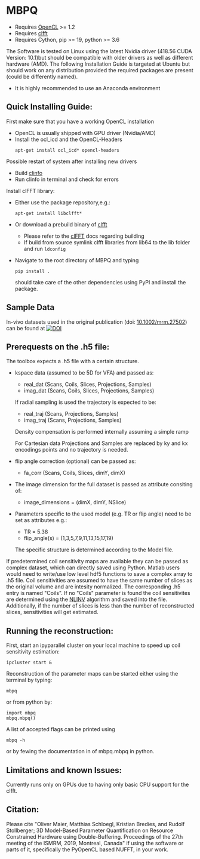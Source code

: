 # MBPQ

* Requires [OpenCL](https://www.khronos.org/opencl/) >= 1.2
* Requires [clfft](https://github.com/clMathLibraries/clFFT)
* Requires Cython, pip >= 19, python >= 3.6

The Software is tested on Linux using the latest Nvidia driver (418.56 CUDA Version: 10.1)but should be compatible with older drivers as well as different hardware (AMD). The following Installation Guide is targeted at Ubuntu but should work on any distribution provided the required packages are present (could be differently named).

* It is highly recommended to use an Anaconda environment

Quick Installing Guide:
---------------
First make sure that you have a working OpenCL installation
  - OpenCL is usually shipped with GPU driver (Nvidia/AMD)
  - Install the ocl_icd and the OpenCL-Headers
    ```
    apt-get install ocl_icd* opencl-headers
    ```  
Possible restart of system after installing new drivers
  - Build [clinfo](https://github.com/Oblomov/clinfo)
  - Run clinfo in terminal and check for errors
  
Install clFFT library:  
  - Either use the package repository,e.g.:
    ```
    apt-get install libclfft*
    ```  
  - Or download a prebuild binary of [clfft](https://github.com/clMathLibraries/clFFT) 
    - Please refer to the [clFFT](https://github.com/clMathLibraries/clFFT) docs regarding building
    - If build from source symlink clfft libraries from lib64 to the lib folder and run ``` ldconfig ```
    
  - Navigate to the root directory of MBPQ and typing
    ```
    pip install .
    ```
    should take care of the other dependencies using PyPI and install the package.
    
## Sample Data

In-vivo datasets used in the original publication (doi: [10.1002/mrm.27502](http://onlinelibrary.wiley.com/doi/10.1002/mrm.27502/full)) can be found at 
[![DOI](https://zenodo.org/badge/DOI/10.5281/zenodo.1410918.svg)](https://doi.org/10.5281/zenodo.1410918)    

Prerequests on the .h5 file:
-------------------------
The toolbox expects a .h5 file with a certain structure. 
  - kspace data (assumed to be 5D for VFA) and passed as:
    - real_dat (Scans, Coils, Slices, Projections, Samples)
    - imag_dat (Scans, Coils, Slices, Projections, Samples)
    
    If radial sampling is used the trajectory is expected to be:
    - real_traj (Scans, Projections, Samples)
    - imag_traj (Scans, Projections, Samples)
    
    Density compensation is performed internally assuming a simple ramp
    
    For Cartesian data Projections and Samples are replaced by ky and kx encodings points and no trajectory is needed.  
    
    
  - flip angle correction (optional) can be passed as:
    - fa_corr (Scans, Coils, Slices, dimY, dimX)
  - The image dimension for the full dataset is passed as attribute consiting of:
    - image_dimensions = (dimX, dimY, NSlice)
  - Parameters specific to the used model (e.g. TR or flip angle) need to be set as attributes e.g.:
    - TR = 5.38
    - flip_angle(s) = (1,3,5,7,9,11,13,15,17,19)
    
    The specific structure is determined according to the Model file.
    
  If predetermined coil sensitivity maps are available they can be passed as complex dataset, which can directly saved using Python. Matlab users would need to write/use low level hdf5 functions to save a complex array to .h5 file. Coil sensitivities are assumed to have the same number of slices as the original volume and are intesity normalized. The corresponding .h5 entry is named "Coils". If no "Coils" parameter is found the coil sensitivites are determined using the [NLINV](https://doi.org/10.1002/mrm.21691) algorithm and saved into the file. Additionally, if the number of slices is less than the number of reconstructed slices, sensitivities will get estimated.
    
Running the reconstruction:
-------------------------    
First, start an ipyparallel cluster on your local machine to speed up coil sensitivity estimation:
```
ipcluster start &
```
Reconstruction of the parameter maps can be started either using the terminal by typing:
```
mbpq
```
or from python by:
```
import mbpq
mbpq.mbpq()
```
A list of accepted flags can be printed using 
```
mbpq -h
```
or by fewing the documentation in of mbpq.mbpq in python.

Limitations and known Issues:
-------------------------
Currently runs only on GPUs due to having only basic CPU support for the clfft.

Citation:
----------
Please cite "Oliver Maier, Matthias Schloegl, Kristian Bredies, and Rudolf Stollberger; 3D Model-Based Parameter Quantification on Resource Constrained Hardware using Double-Buffering. Proceedings of the 27th meeting of the ISMRM, 2019, Montreal, Canada" if using the software or parts of it, specifically the PyOpenCL based NUFFT, in your work.
